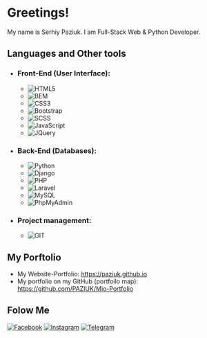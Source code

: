 # Greetings!

My name is Serhiy Paziuk. I am Full-Stack Web & Python Developer.

## Languages and Other tools
 - ### Front-End (User Interface):
   - ![HTML5](https://img.shields.io/badge/-HTML5-ffffff?style=for-the-badge&logo=html5)
   - ![BEM](https://img.shields.io/badge/-BEM-052534?style=for-the-badge&logo=bem)
   - ![CSS3](https://img.shields.io/badge/-CSS3-264de4?style=for-the-badge&logo=css3)
   - ![Bootstrap](https://img.shields.io/badge/-Bootstrap-ffffff?style=for-the-badge&logo=bootstrap)
   - ![SCSS](https://img.shields.io/badge/-SASS/SCSS-264de4?style=for-the-badge&logo=sass)
   - ![JavaScript](https://img.shields.io/badge/-JavaScript-ffffff?style=for-the-badge&logo=javascript)
   - ![JQuery](https://img.shields.io/badge/-JQuery-264de4?style=for-the-badge&logo=jquery)
 - ### Back-End (Databases):
   - ![Python](https://img.shields.io/badge/-Python-ffdf5a?style=for-the-badge&logo=python)
   - ![Django](https://img.shields.io/badge/-Django-0c4b33?style=for-the-badge&logo=django)
   - ![PHP](https://img.shields.io/badge/-PHP-090909?style=for-the-badge&logo=php)
   - ![Laravel](https://img.shields.io/badge/-Laravel-090909?style=for-the-badge&logo=laravel)
   - ![MySQL](https://img.shields.io/badge/-MySQL-ffffff?style=for-the-badge&logo=mysql)
   - ![PhpMyAdmin](https://img.shields.io/badge/-PhpMyAdmin-ffffff?style=for-the-badge&logo=phpmyadmin)
 - ### Project management:
   - ![GIT](https://img.shields.io/badge/-GIT-ffffff?style=for-the-badge&logo=git)

## My Porftolio
  - My Website-Portfolio: https://paziuk.github.io
  - My portfolio on my GitHub (portfoilo map): https://github.com/PAZIUK/Mio-Portfolio


## Folow Me
[![Facebook](https://img.shields.io/badge/-Facebook-090909?style=for-the-badge&logo=facebook)](https://www.facebook.com/paziuk.17)
[![Instagram](https://img.shields.io/badge/-Instagram-090909?style=for-the-badge&logo=instagram)](https://www.instagram.com/paziuk.17)
[![Telegram](https://img.shields.io/badge/-Telegram-090909?style=for-the-badge&logo=telegram)](https://t.me/Paziuk17)
